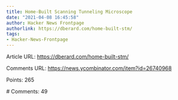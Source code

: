 ```yaml
---
title: Home-Built Scanning Tunneling Microscope
date: "2021-04-08 16:45:58"
author: Hacker News Frontpage
authorlink: https://dberard.com/home-built-stm/
tags:
- Hacker-News-Frontpage
---
```


<p>Article URL: <a href="https://dberard.com/home-built-stm/">https://dberard.com/home-built-stm/</a></p>
<p>Comments URL: <a href="https://news.ycombinator.com/item?id=26740968">https://news.ycombinator.com/item?id=26740968</a></p>
<p>Points: 265</p>
<p># Comments: 49</p>

